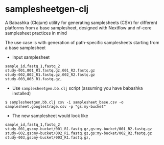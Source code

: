 # samplesheetgen-clj
A Babashka (Clojure) utility for generating samplesheets (CSV) for different platforms from a base samplesheet, designed with Nextflow and nf-core samplesheet practices in mind 


The use case is with generation of path-specific samplesheets starting from a base samplesheet

- Input samplesheet

```csv
sample_id,fastq_1,fastq_2
study-001,001_R1.fastq.gz,001_R2.fastq.gz
study-002,002_R1.fastq.gz,002_R2.fastq.gz
study-003,003_R1.fastq.gz,
```

- Use `samplesheetgen.bb.clj` script (assuming you have babashka installed)

```
$ samplesheetgen.bb.clj csv -i samplesheet_base.csv -o samplesheet.googlestrage.csv -p "gs:my-bucket"
```

- The new samplesheet would look like

```csv
sample_id,fastq_1,fastq_2
study-001,gs:my-bucket/001_R1.fastq.gz,gs:my-bucket/001_R2.fastq.gz
study-002,gs:my-bucket/002_R1.fastq.gz,gs:my-bucket/002_R2.fastq.gz
study-003,gs:my-bucket/003_R1.fastq.gz,
```
